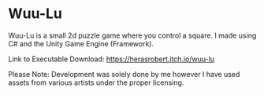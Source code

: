 # Wuu-Lu


Wuu-Lu is a small 2d puzzle game where you control a square.
I made using C# and the Unity Game Engine (Framework).

Link to Executable Download: https://herasrobert.itch.io/wuu-lu

Please Note: Development was solely done by me however I have used assets from various artists under the proper licensing.
